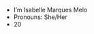 -  I’m Isabelle Marques Melo
-  Pronouns: She/Her
-  20

<!---
IsabelleMeM/IsabelleMeM is a ✨ special ✨ repository because its `README.md` (this file) appears on your GitHub profile.
You can click the Preview link to take a look at your changes.
--->
